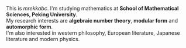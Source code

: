This is *mrekkabc*. I'm studying mathematics at **School of Mathematical Sciences, Peking University**.  
My research interests are **algebraic number theory**, **modular form** and **automorphic form**.  
I'm also interested in western philosophy, European literature, Japanese literature and modern physics.
